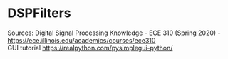 # DSPFilters
Sources:
Digital Signal Processing Knowledge - ECE 310 (Spring 2020) - https://ece.illinois.edu/academics/courses/ece310 <br>
GUI tutorial https://realpython.com/pysimplegui-python/ <br>
